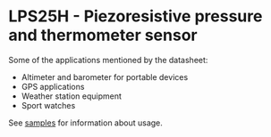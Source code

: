 ﻿# LPS25H - Piezoresistive pressure and thermometer sensor

Some of the applications mentioned by the datasheet:
- Altimeter and barometer for portable devices
- GPS applications
- Weather station equipment
- Sport watches

See [samples](samples/README.md) for information about usage.
